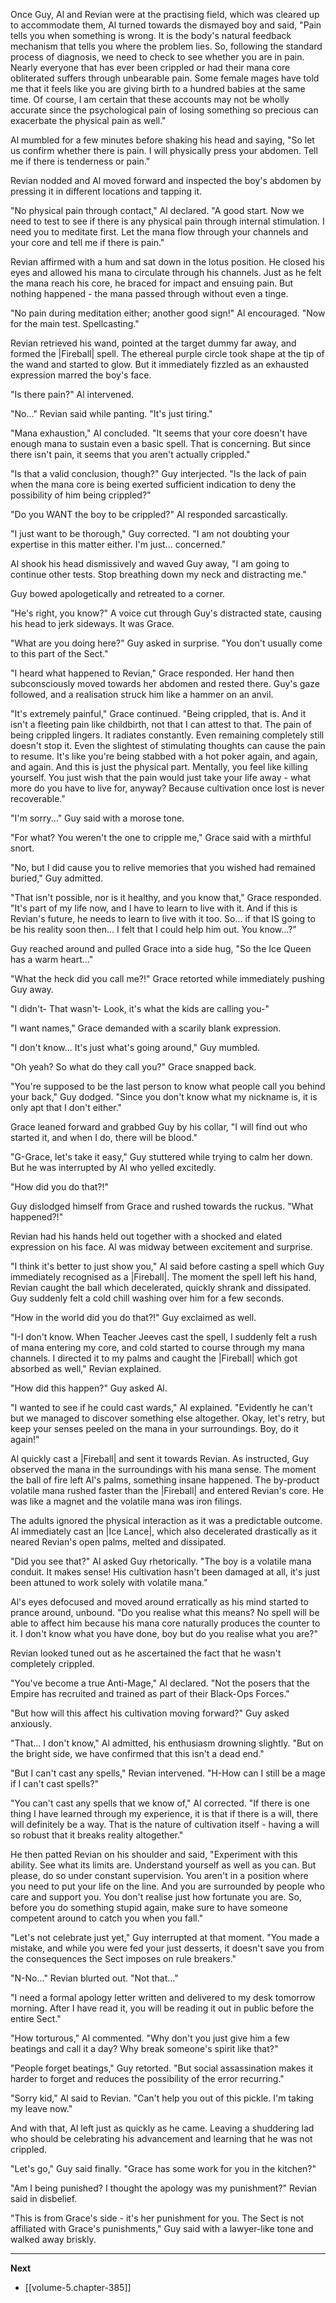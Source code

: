 
Once Guy, Al and Revian were at the practising field, which was cleared up to accommodate them, Al turned towards the dismayed boy and said, "Pain tells you when something is wrong. It is the body's natural feedback mechanism that tells you where the problem lies. So, following the standard process of diagnosis, we need to check to see whether you are in pain. Nearly everyone that has ever been crippled or had their mana core obliterated suffers through unbearable pain. Some female mages have told me that it feels like you are giving birth to a hundred babies at the same time. Of course, I am certain that these accounts may not be wholly accurate since the psychological pain of losing something so precious can exacerbate the physical pain as well."

Al mumbled for a few minutes before shaking his head and saying, "So let us confirm whether there is pain. I will physically press your abdomen. Tell me if there is tenderness or pain."

Revian nodded and Al moved forward and inspected the boy's abdomen by pressing it in different locations and tapping it.

"No physical pain through contact," Al declared. "A good start. Now we need to test to see if there is any physical pain through internal stimulation. I need you to meditate first. Let the mana flow through your channels and your core and tell me if there is pain."

Revian affirmed with a hum and sat down in the lotus position. He closed his eyes and allowed his mana to circulate through his channels. Just as he felt the mana reach his core, he braced for impact and ensuing pain. But nothing happened - the mana passed through without even a tinge.

"No pain during meditation either; another good sign!" Al encouraged. "Now for the main test. Spellcasting."

Revian retrieved his wand, pointed at the target dummy far away, and formed the |Fireball| spell. The ethereal purple circle took shape at the tip of the wand and started to glow. But it immediately fizzled as an exhausted expression marred the boy's face.

"Is there pain?" Al intervened.

"No..." Revian said while panting. "It's just tiring."

"Mana exhaustion," Al concluded. "It seems that your core doesn't have enough mana to sustain even a basic spell. That is concerning. But since there isn't pain, it seems that you aren't actually crippled."

"Is that a valid conclusion, though?" Guy interjected. "Is the lack of pain when the mana core is being exerted sufficient indication to deny the possibility of him being crippled?"

"Do you WANT the boy to be crippled?" Al responded sarcastically.

"I just want to be thorough," Guy corrected. "I am not doubting your expertise in this matter either. I'm just... concerned."

Al shook his head dismissively and waved Guy away, "I am going to continue other tests. Stop breathing down my neck and distracting me."

Guy bowed apologetically and retreated to a corner.

"He's right, you know?" A voice cut through Guy's distracted state, causing his head to jerk sideways. It was Grace.

"What are you doing here?" Guy asked in surprise. "You don't usually come to this part of the Sect."

"I heard what happened to Revian," Grace responded. Her hand then subconsciously moved towards her abdomen and rested there. Guy's gaze followed, and a realisation struck him like a hammer on an anvil.

"It's extremely painful," Grace continued. "Being crippled, that is. And it isn't a fleeting pain like childbirth, not that I can attest to that. The pain of being crippled lingers. It radiates constantly. Even remaining completely still doesn't stop it. Even the slightest of stimulating thoughts can cause the pain to resume. It's like you're being stabbed with a hot poker again, and again, and again. And this is just the physical part. Mentally, you feel like killing yourself. You just wish that the pain would just take your life away - what more do you have to live for, anyway? Because cultivation once lost is never recoverable."

"I'm sorry..." Guy said with a morose tone.

"For what? You weren't the one to cripple me," Grace said with a mirthful snort.

"No, but I did cause you to relive memories that you wished had remained buried," Guy admitted.

"That isn't possible, nor is it healthy, and you know that," Grace responded. "It's part of my life now, and I have to learn to live with it. And if this is Revian's future, he needs to learn to live with it too. So... if that IS going to be his reality soon then... I felt that I could help him out. You know...?"

Guy reached around and pulled Grace into a side hug, "So the Ice Queen has a warm heart..."

"What the heck did you call me?!" Grace retorted while immediately pushing Guy away.

"I didn't- That wasn't- Look, it's what the kids are calling you-"

"I want names," Grace demanded with a scarily blank expression.

"I don't know... It's just what's going around," Guy mumbled.

"Oh yeah? So what do they call you?" Grace snapped back.

"You're supposed to be the last person to know what people call you behind your back," Guy dodged. "Since you don't know what my nickname is, it is only apt that I don't either."

Grace leaned forward and grabbed Guy by his collar, "I will find out who started it, and when I do, there will be blood."

"G-Grace, let's take it easy," Guy stuttered while trying to calm her down. But he was interrupted by Al who yelled excitedly.

"How did you do that?!"

Guy dislodged himself from Grace and rushed towards the ruckus. "What happened?!"

Revian had his hands held out together with a shocked and elated expression on his face. Al was midway between excitement and surprise.

"I think it's better to just show you," Al said before casting a spell which Guy immediately recognised as a |Fireball|. The moment the spell left his hand, Revian caught the ball which decelerated, quickly shrank and dissipated. Guy suddenly felt a cold chill washing over him for a few seconds.

"How in the world did you do that?!" Guy exclaimed as well.

"I-I don't know. When Teacher Jeeves cast the spell, I suddenly felt a rush of mana entering my core, and cold started to course through my mana channels. I directed it to my palms and caught the |Fireball| which got absorbed as well," Revian explained.

"How did this happen?" Guy asked Al.

"I wanted to see if he could cast wards," Al explained. "Evidently he can't but we managed to discover something else altogether. Okay, let's retry, but keep your senses peeled on the mana in your surroundings. Boy, do it again!"

Al quickly cast a |Fireball| and sent it towards Revian. As instructed, Guy observed the mana in the surroundings with his mana sense. The moment the ball of fire left Al's palms, something insane happened. The by-product volatile mana rushed faster than the |Fireball| and entered Revian's core. He was like a magnet and the volatile mana was iron filings.

The adults ignored the physical interaction as it was a predictable outcome. Al immediately cast an |Ice Lance|, which also decelerated drastically as it neared Revian's open palms, melted and dissipated.

"Did you see that?" Al asked Guy rhetorically. "The boy is a volatile mana conduit. It makes sense! His cultivation hasn't been damaged at all, it's just been attuned to work solely with volatile mana."

Al's eyes defocused and moved around erratically as his mind started to prance around, unbound. "Do you realise what this means? No spell will be able to affect him because his mana core naturally produces the counter to it. I don't know what you have done, boy but do you realise what you are?"

Revian looked tuned out as he ascertained the fact that he wasn't completely crippled.

"You've become a true Anti-Mage," Al declared. "Not the posers that the Empire has recruited and trained as part of their Black-Ops Forces."

"But how will this affect his cultivation moving forward?" Guy asked anxiously.

"That... I don't know," Al admitted, his enthusiasm drowning slightly. "But on the bright side, we have confirmed that this isn't a dead end."

"But I can't cast any spells," Revian intervened. "H-How can I still be a mage if I can't cast spells?"

"You can't cast any spells that we know of," Al corrected. "If there is one thing I have learned through my experience, it is that if there is a will, there will definitely be a way. That is the nature of cultivation itself - having a will so robust that it breaks reality altogether."

He then patted Revian on his shoulder and said, "Experiment with this ability. See what its limits are. Understand yourself as well as you can. But please, do so under constant supervision. You aren't in a position where you need to put your life on the line. And you are surrounded by people who care and support you. You don't realise just how fortunate you are. So, before you do something stupid again, make sure to have someone competent around to catch you when you fall."

"Let's not celebrate just yet," Guy interrupted at that moment. "You made a mistake, and while you were fed your just desserts, it doesn't save you from the consequences the Sect imposes on rule breakers."

"N-No..." Revian blurted out. "Not that..."

"I need a formal apology letter written and delivered to my desk tomorrow morning. After I have read it, you will be reading it out in public before the entire Sect."

"How torturous," Al commented. "Why don't you just give him a few beatings and call it a day? Why break someone's spirit like that?"

"People forget beatings," Guy retorted. "But social assassination makes it harder to forget and reduces the possibility of the error recurring."

"Sorry kid," Al said to Revian. "Can't help you out of this pickle. I'm taking my leave now."

And with that, Al left just as quickly as he came. Leaving a shuddering lad who should be celebrating his advancement and learning that he was not crippled.

"Let's go," Guy said finally. "Grace has some work for you in the kitchen?"

"Am I being punished? I thought the apology was my punishment?" Revian said in disbelief.

"This is from Grace's side - it's her punishment for you. The Sect is not affiliated with Grace's punishments," Guy said with a lawyer-like tone and walked away briskly.

____

**Next**
* [[volume-5.chapter-385]]